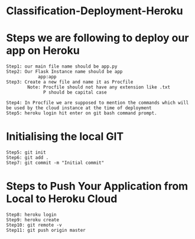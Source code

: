 # Classification-Deployment-Heroku

# Steps we are following to deploy our app on Heroku
    Step1: our main file name should be app.py
    Step2: Our Flask Instance name should be app
                app:app
    Step3: Create a new file and name it as Procfile
            Note: Procfile should not have any extension like .txt
                  P should be capital case

    Step4: In Procfile we are supposed to mention the commands which will be used by the cloud instance at the time of deployment
    Step5: heroku login	hit enter on git bash command prompt.

# Initialising the local GIT
    Step5: git init
    Step6: git add .
    Step7: git commit -m "Initial commit"

# Steps to Push Your Application from Local to Heroku Cloud
    Step8: heroku login
    Step9: heroku create
    Step10: git remote -v
    Step11: git push origin master
